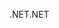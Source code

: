 <span data-ttu-id="c24a2-101">.NET</span><span class="sxs-lookup"><span data-stu-id="c24a2-101">.NET</span></span>